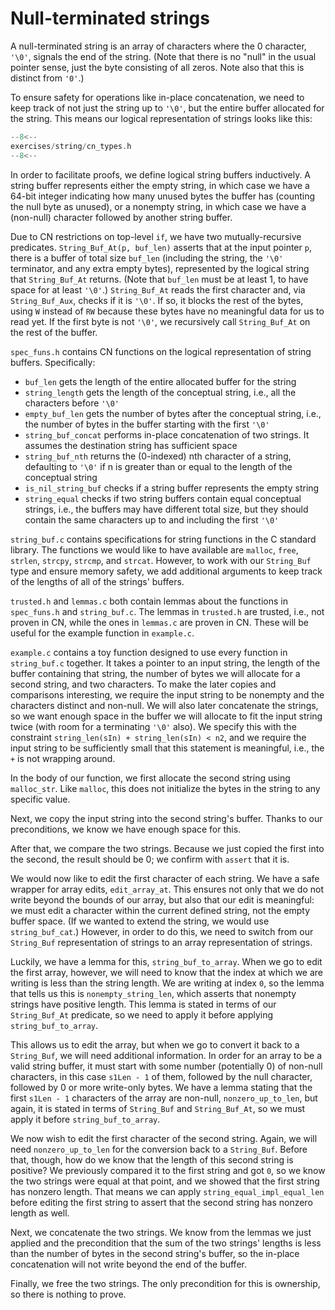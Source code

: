 # Null-terminated strings

A null-terminated string is an array of characters where the 0 character,
`'\0'`, signals the end of the string. (Note that there is no "null" in the
usual pointer sense, just the byte consisting of all zeros. Note also that this
is distinct from `'0'`.)

To ensure safety for operations like in-place concatenation, we need to keep
track of not just the string up to `'\0'`, but the entire buffer allocated for
the string. This means our logical representation of strings looks like this:

```c title="exercises/string/cn_types.h"
--8<--
exercises/string/cn_types.h
--8<--
```

In order to facilitate proofs, we define logical string buffers inductively. A
string buffer represents either the empty string, in which case we have a
64-bit integer indicating how many unused bytes the buffer has (counting the
null byte as unused), or a nonempty string, in which case we have a (non-null)
character followed by another string buffer.

Due to CN restrictions on top-level `if`, we have two mutually-recursive
predicates. `String_Buf_At(p, buf_len)` asserts that at the input pointer `p`,
there is a buffer of total size `buf_len` (including the string, the `'\0'`
terminator, and any extra empty bytes), represented by the logical string that
`String_Buf_At` returns. (Note that `buf_len` must be at least 1, to have space
for at least `'\0'`.) `String_Buf_At` reads the first character and, via
`String_Buf_Aux`, checks if it is `'\0'`. If so, it blocks the rest of the
bytes, using `W` instead of `RW` because these bytes have no meaningful data
for us to read yet. If the first byte is not `'\0'`, we recursively call
`String_Buf_At` on the rest of the buffer.

`spec_funs.h` contains CN functions on the logical representation of string
buffers. Specifically:
* `buf_len` gets the length of the entire allocated buffer for the string
* `string_length` gets the length of the conceptual string, i.e., all the
characters before `'\0'`
* `empty_buf_len` gets the number of bytes after the conceptual string, i.e.,
the number of bytes in the buffer starting with the first `'\0'`
* `string_buf_concat` performs in-place concatenation of two strings. It
assumes the destination string has sufficient space
* `string_buf_nth` returns the (0-indexed) nth character of a string,
defaulting to `'\0'` if n is greater than or equal to the length of the
conceptual string
* `is_nil_string_buf` checks if a string buffer represents the empty string
* `string_equal` checks if two string buffers contain equal conceptual strings,
i.e., the buffers may have different total size, but they should contain the
same characters up to and including the first `'\0'`

`string_buf.c` contains specifications for string functions in the C standard
library. The functions we would like to have available are `malloc`, `free`,
`strlen`, `strcpy`, `strcmp`, and `strcat`. However, to work with our
`String_Buf` type and ensure memory safety, we add additional arguments to
keep track of the lengths of all of the strings' buffers.

`trusted.h` and `lemmas.c` both contain lemmas about the functions in
`spec_funs.h` and `string_buf.c`. The lemmas in `trusted.h` are trusted,
i.e., not proven in CN, while the ones in `lemmas.c` are proven in CN.
These will be useful for the example function in `example.c`.

`example.c` contains a toy function designed to use every function in
`string_buf.c` together. It takes a pointer to an input string, the length of
the buffer containing that string, the number of bytes we will allocate for
a second string, and two characters. To make the later copies and comparisons
interesting, we require the input string to be nonempty and the characters
distinct and non-null. We will also later concatenate the strings, so we want
enough space in the buffer we will allocate to fit the input string twice (with
room for a terminating `'\0'` also). We specify this with the constraint
`string_len(sIn) + string_len(sIn) < n2`, and we require the input string to be
sufficiently small that this statement is meaningful, i.e., the `+` is not
wrapping around.

In the body of our function, we first allocate the second string using
`malloc_str`. Like `malloc`, this does not initialize the bytes in the string to
any specific value.

Next, we copy the input string into the second string's buffer. Thanks to our
preconditions, we know we have enough space for this.

After that, we compare the two strings. Because we just copied the first into
the second, the result should be 0; we confirm with `assert` that it is.

We would now like to edit the first character of each string. We have a safe
wrapper for array edits, `edit_array_at`. This ensures not only that we do
not write beyond the bounds of our array, but also that our edit is meaningful:
we must edit a character within the current defined string, not the empty
buffer space. (If we wanted to extend the string, we would use
`string_buf_cat`.) However, in order to do this, we need to switch from our
`String_Buf` representation of strings to an array representation of strings.

Luckily, we have a lemma for this, `string_buf_to_array`. When we go to edit
the first array, however, we will need to know that the index at which we are
writing is less than the string length. We are writing at index `0`, so the
lemma that tells us this is `nonempty_string_len`, which asserts that nonempty
strings have positive length. This lemma is stated in terms of our
`String_Buf_At` predicate, so we need to apply it before applying
`string_buf_to_array`.

This allows us to edit the array, but when we go to convert it back to a
`String_Buf`, we will need additional information. In order for an array to
be a valid string buffer, it must start with some number (potentially 0) of
non-null characters, in this case `s1Len - 1` of them, followed by the null
character, followed by 0 or more write-only bytes. We have a lemma stating
that the first `s1Len - 1` characters of the array are non-null,
`nonzero_up_to_len`, but again, it is stated in terms of `String_Buf` and
`String_Buf_At`, so we must apply it before `string_buf_to_array`.

We now wish to edit the first character of the second string. Again, we will
need `nonzero_up_to_len` for the conversion back to a `String_Buf`. Before
that, though, how do we know that the length of this second string is positive?
We previously compared it to the first string and got `0`, so we know the two
strings were equal at that point, and we showed that the first string has
nonzero length. That means we can apply `string_equal_impl_equal_len` before
editing the first string to assert that the second string has nonzero length
as well.

Next, we concatenate the two strings. We know from the lemmas we just applied
and the precondition that the sum of the two strings' lengths is less than
the number of bytes in the second string's buffer, so the in-place
concatenation will not write beyond the end of the buffer.

Finally, we free the two strings. The only precondition for this is ownership,
so there is nothing to prove.